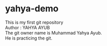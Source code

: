 # yahya-demo
This is my first git repository
<br>
Author : YAHYA AYUB
<br>
The git owner name is Muhammad Yahya Ayub. 
<br>
He is practicing the git. 

